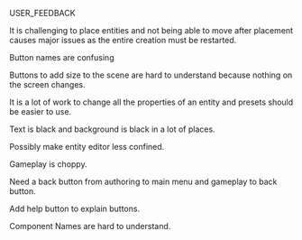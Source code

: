 USER_FEEDBACK

It is challenging to place entities and not being able to move after placement causes major issues as the entire creation must be restarted. 

Button names are confusing

Buttons to add size to the scene are hard to understand because nothing on the screen changes. 

It is a lot of work to change all the properties of an entity and presets should be easier to use. 

Text is black and background is black in a lot of places. 

Possibly make entity editor less confined. 

Gameplay is choppy. 

Need a back button from authoring to main menu and gameplay to back button. 

Add help button to explain buttons. 

Component Names are hard to understand. 